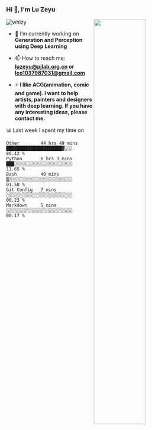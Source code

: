 ### Hi 👋, I'm Lu Zeyu

<img src="https://komarev.com/ghpvc/?username=whlzy&label=Profile%20views&color=0e75b6&style=flat" alt="whlzy" />
<img align="right" width="53%" src="https://github-readme-stats.vercel.app/api?username=whlzy&show_icons=true">

- 🔭 I’m currently working on **Generation and Perception using Deep Learning**

- 📫 How to reach me: **luzeyu@pjlab.org.cn or leo1037987031@gmail.com**

- ⚡ **I like ACG(animation, comic and game). I want to help artists, painters and designers with deep learning. If you have any interesting ideas, please contact me.**

📊 Last week I spent my time on

<!--START_SECTION:waka-->

```text
Other        44 hrs 49 mins  █████████████████████▓░░░   86.12 %
Python       6 hrs 3 mins    ███░░░░░░░░░░░░░░░░░░░░░░   11.65 %
Bash         49 mins         ▒░░░░░░░░░░░░░░░░░░░░░░░░   01.58 %
Git Config   7 mins          ░░░░░░░░░░░░░░░░░░░░░░░░░   00.23 %
Markdown     5 mins          ░░░░░░░░░░░░░░░░░░░░░░░░░   00.17 %
```

<!--END_SECTION:waka-->

